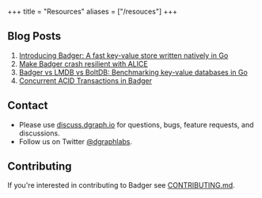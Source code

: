 +++ 
title = "Resources" 
aliases = ["/resouces"] 
+++

## Blog Posts

1. [Introducing Badger: A fast key-value store written natively in Go](https://open.dgraph.io/post/badger/)
2. [Make Badger crash resilient with ALICE](https://blog.dgraph.io/post/alice/)
3. [Badger vs LMDB vs BoltDB: Benchmarking key-value databases in Go](https://blog.dgraph.io/post/badger-lmdb-boltdb/)
4. [Concurrent ACID Transactions in Badger](https://blog.dgraph.io/post/badger-txn/)

## Contact

- Please use [discuss.dgraph.io](https://discuss.dgraph.io) for questions, bugs, feature requests,
  and discussions.
- Follow us on Twitter [@dgraphlabs](https://twitter.com/dgraphlabs).

## Contributing

If you're interested in contributing to Badger see
[CONTRIBUTING.md](https://github.com/dgraph-io/badger/blob/main/CONTRIBUTING.md).
